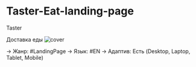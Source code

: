 # Taster-Eat-landing-page

Taster

Доставка еды
![cover](https://github.com/Moonamee/Taster-Eat-landing-page/assets/116831065/ac779e0a-9fbf-4245-8140-710e12943eaa)

→ Жанр: #LandingPage
→ Язык: #EN
→ Адаптив: Есть (Desktop, Laptop, Tablet, Mobile)

